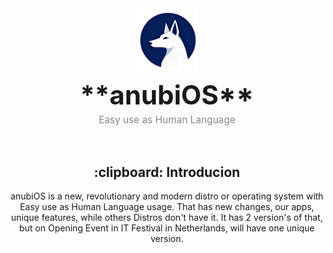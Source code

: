 <div align="center">
  <img src="/assets/logo.png" width=100 id=Logo>
  
 <p style="margin-bottom: 5px; margin-top: 10px; font-size: 3em; font-weight: bold;">
    **anubiOS**
  </p>

  <p style="margin-top: 0; font-size: 1.1em; color: #888888;">
    Easy use as Human Language
  </p>
&nbsp;

<div align=center>
<h2>:clipboard: Introducion</h2>
  anubiOS is a new, revolutionary and modern distro or operating system with Easy use as Human Language usage. That has new changes, our apps, unique features, while others Distros don't have it. It has 2 version's of that, but on Opening Event in IT Festival in Netherlands, will have one unique version.
</div>
